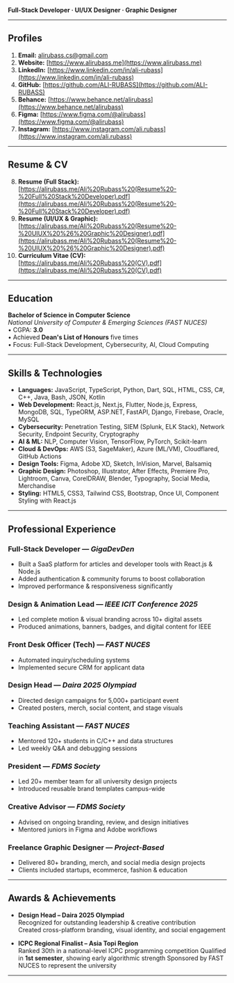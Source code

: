 **Full-Stack Developer · UI/UX Designer · Graphic Designer**  

---

## Profiles

1. **Email:** [alirubass.cs@gmail.com](mailto:alirubass.cs@gmail.com)  
2. **Website:** [https://www.alirubass.me](https://www.alirubass.me)  
3. **LinkedIn:** [https://www.linkedin.com/in/ali-rubass](https://www.linkedin.com/in/ali-rubass)  
4. **GitHub:** [https://github.com/ALI-RUBASS](https://github.com/ALI-RUBASS)  
5. **Behance:** [https://www.behance.net/alirubass](https://www.behance.net/alirubass)  
6. **Figma:** [https://www.figma.com/@alirubass](https://www.figma.com/@alirubass)  
7. **Instagram:** [https://www.instagram.com/ali.rubass](https://www.instagram.com/ali.rubass)  

---

## Resume & CV

8. **Resume (Full Stack):** [https://alirubass.me/Ali%20Rubass%20(Resume%20-%20Full%20Stack%20Developer).pdf](https://alirubass.me/Ali%20Rubass%20(Resume%20-%20Full%20Stack%20Developer).pdf)  
9. **Resume (UI/UX & Graphic):** [https://alirubass.me/Ali%20Rubass%20(Resume%20-%20UIUX%20%26%20Graphic%20Designer).pdf](https://alirubass.me/Ali%20Rubass%20(Resume%20-%20UIUX%20%26%20Graphic%20Designer).pdf)  
10. **Curriculum Vitae (CV):** [https://alirubass.me/Ali%20Rubass%20(CV).pdf](https://alirubass.me/Ali%20Rubass%20(CV).pdf)

---

## Education

**Bachelor of Science in Computer Science**  
*National University of Computer & Emerging Sciences (FAST NUCES)*  
• CGPA: **3.0**  
• Achieved **Dean's List of Honours** five times  
• Focus: Full-Stack Development, Cybersecurity, AI, Cloud Computing

---

## Skills & Technologies

- **Languages:** JavaScript, TypeScript, Python, Dart, SQL, HTML, CSS, C#, C++, Java, Bash, JSON, Kotlin  
- **Web Development:** React.js, Next.js, Flutter, Node.js, Express, MongoDB, SQL, TypeORM, ASP.NET, FastAPI, Django, Firebase, Oracle, MySQL  
- **Cybersecurity:** Penetration Testing, SIEM (Splunk, ELK Stack), Network Security, Endpoint Security, Cryptography  
- **AI & ML:** NLP, Computer Vision, TensorFlow, PyTorch, Scikit-learn  
- **Cloud & DevOps:** AWS (S3, SageMaker), Azure (ML/VM), Cloudflared, GitHub Actions  
- **Design Tools:** Figma, Adobe XD, Sketch, InVision, Marvel, Balsamiq  
- **Graphic Design:** Photoshop, Illustrator, After Effects, Premiere Pro, Lightroom, Canva, CorelDRAW, Blender, Typography, Social Media, Merchandise  
- **Styling:** HTML5, CSS3, Tailwind CSS, Bootstrap, Once UI, Component Styling with React.js

---

## Professional Experience

### Full-Stack Developer — *GigaDevDen*
- Built a SaaS platform for articles and developer tools with React.js & Node.js  
- Added authentication & community forums to boost collaboration  
- Improved performance & responsiveness significantly  

### Design & Animation Lead — *IEEE ICIT Conference 2025*
- Led complete motion & visual branding across 10+ digital assets  
- Produced animations, banners, badges, and digital content for IEEE

### Front Desk Officer (Tech) — *FAST NUCES*
- Automated inquiry/scheduling systems  
- Implemented secure CRM for applicant data

### Design Head — *Daira 2025 Olympiad*
- Directed design campaigns for 5,000+ participant event  
- Created posters, merch, social content, and stage visuals

### Teaching Assistant — *FAST NUCES*
- Mentored 120+ students in C/C++ and data structures  
- Led weekly Q&A and debugging sessions

### President — *FDMS Society*
- Led 20+ member team for all university design projects  
- Introduced reusable brand templates campus-wide

### Creative Advisor — *FDMS Society*
- Advised on ongoing branding, review, and design initiatives  
- Mentored juniors in Figma and Adobe workflows

### Freelance Graphic Designer — *Project-Based*
- Delivered 80+ branding, merch, and social media design projects  
- Clients included startups, ecommerce, fashion & education

---

## Awards & Achievements

- **Design Head – Daira 2025 Olympiad**  
  Recognized for outstanding leadership & creative contribution  
  Created cross-platform branding, visual identity, and social engagement

- **ICPC Regional Finalist – Asia Topi Region**  
  Ranked 30th in a national-level ICPC programming competition
  Qualified in **1st semester**, showing early algorithmic strength
  Sponsored by FAST NUCES to represent the university

---
